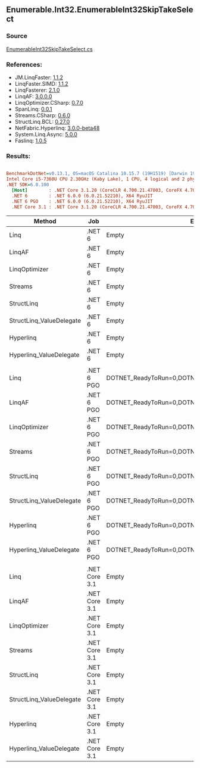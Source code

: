 ﻿## Enumerable.Int32.EnumerableInt32SkipTakeSelect

### Source
[EnumerableInt32SkipTakeSelect.cs](../LinqBenchmarks/Enumerable/Int32/EnumerableInt32SkipTakeSelect.cs)

### References:
- JM.LinqFaster: [1.1.2](https://www.nuget.org/packages/JM.LinqFaster/1.1.2)
- LinqFaster.SIMD: [1.1.2](https://www.nuget.org/packages/LinqFaster.SIMD/1.0.3)
- LinqFasterer: [2.1.0](https://www.nuget.org/packages/LinqFasterer/2.1.0)
- LinqAF: [3.0.0.0](https://www.nuget.org/packages/LinqAF/3.0.0.0)
- LinqOptimizer.CSharp: [0.7.0](https://www.nuget.org/packages/LinqOptimizer.CSharp/0.7.0)
- SpanLinq: [0.0.1](https://www.nuget.org/packages/SpanLinq/0.0.1)
- Streams.CSharp: [0.6.0](https://www.nuget.org/packages/Streams.CSharp/0.6.0)
- StructLinq.BCL: [0.27.0](https://www.nuget.org/packages/StructLinq/0.27.0)
- NetFabric.Hyperlinq: [3.0.0-beta48](https://www.nuget.org/packages/NetFabric.Hyperlinq/3.0.0-beta48)
- System.Linq.Async: [5.0.0](https://www.nuget.org/packages/System.Linq.Async/5.0.0)
- Faslinq: [1.0.5](https://www.nuget.org/packages/Faslinq/1.0.5)

### Results:
``` ini

BenchmarkDotNet=v0.13.1, OS=macOS Catalina 10.15.7 (19H1519) [Darwin 19.6.0]
Intel Core i5-7360U CPU 2.30GHz (Kaby Lake), 1 CPU, 4 logical and 2 physical cores
.NET SDK=6.0.100
  [Host]        : .NET Core 3.1.20 (CoreCLR 4.700.21.47003, CoreFX 4.700.21.47101), X64 RyuJIT
  .NET 6        : .NET 6.0.0 (6.0.21.52210), X64 RyuJIT
  .NET 6 PGO    : .NET 6.0.0 (6.0.21.52210), X64 RyuJIT
  .NET Core 3.1 : .NET Core 3.1.20 (CoreCLR 4.700.21.47003, CoreFX 4.700.21.47101), X64 RyuJIT


```
|                   Method |           Job |                                                EnvironmentVariables |       Runtime | Skip | Count |      Mean |     Error |    StdDev |        Ratio | RatioSD |  Gen 0 | Allocated |
|------------------------- |-------------- |-------------------------------------------------------------------- |-------------- |----- |------ |----------:|----------:|----------:|-------------:|--------:|-------:|----------:|
|                     Linq |        .NET 6 |                                                               Empty |      .NET 6.0 | 1000 |   100 |  4.729 μs | 0.0082 μs | 0.0069 μs |     baseline |         | 0.0992 |     208 B |
|                   LinqAF |        .NET 6 |                                                               Empty |      .NET 6.0 | 1000 |   100 |  4.539 μs | 0.0102 μs | 0.0086 μs | 1.04x faster |   0.00x | 0.0153 |      40 B |
|            LinqOptimizer |        .NET 6 |                                                               Empty |      .NET 6.0 | 1000 |   100 |  8.246 μs | 0.0119 μs | 0.0106 μs | 1.74x slower |   0.00x | 4.2419 |   8,906 B |
|                  Streams |        .NET 6 |                                                               Empty |      .NET 6.0 | 1000 |   100 | 13.778 μs | 0.0176 μs | 0.0147 μs | 2.91x slower |   0.01x | 0.4272 |     920 B |
|               StructLinq |        .NET 6 |                                                               Empty |      .NET 6.0 | 1000 |   100 |  5.081 μs | 0.0094 μs | 0.0078 μs | 1.07x slower |   0.00x | 0.0610 |     128 B |
| StructLinq_ValueDelegate |        .NET 6 |                                                               Empty |      .NET 6.0 | 1000 |   100 |  4.356 μs | 0.0113 μs | 0.0100 μs | 1.09x faster |   0.00x | 0.0153 |      40 B |
|                Hyperlinq |        .NET 6 |                                                               Empty |      .NET 6.0 | 1000 |   100 |  3.544 μs | 0.0038 μs | 0.0036 μs | 1.33x faster |   0.00x | 0.0191 |      40 B |
|  Hyperlinq_ValueDelegate |        .NET 6 |                                                               Empty |      .NET 6.0 | 1000 |   100 |  4.815 μs | 0.0064 μs | 0.0054 μs | 1.02x slower |   0.00x | 0.0153 |      40 B |
|                          |               |                                                                     |               |      |       |           |           |           |              |         |        |           |
|                     Linq |    .NET 6 PGO | DOTNET_ReadyToRun=0,DOTNET_TC_QuickJitForLoops=1,DOTNET_TieredPGO=1 |      .NET 6.0 | 1000 |   100 |  3.058 μs | 0.0073 μs | 0.0065 μs |     baseline |         | 0.0992 |     208 B |
|                   LinqAF |    .NET 6 PGO | DOTNET_ReadyToRun=0,DOTNET_TC_QuickJitForLoops=1,DOTNET_TieredPGO=1 |      .NET 6.0 | 1000 |   100 |  3.105 μs | 0.0035 μs | 0.0031 μs | 1.02x slower |   0.00x | 0.0191 |      40 B |
|            LinqOptimizer |    .NET 6 PGO | DOTNET_ReadyToRun=0,DOTNET_TC_QuickJitForLoops=1,DOTNET_TieredPGO=1 |      .NET 6.0 | 1000 |   100 |  7.164 μs | 0.0153 μs | 0.0135 μs | 2.34x slower |   0.01x | 4.2496 |   8,906 B |
|                  Streams |    .NET 6 PGO | DOTNET_ReadyToRun=0,DOTNET_TC_QuickJitForLoops=1,DOTNET_TieredPGO=1 |      .NET 6.0 | 1000 |   100 |  7.381 μs | 0.0053 μs | 0.0041 μs | 2.41x slower |   0.00x | 0.4349 |     920 B |
|               StructLinq |    .NET 6 PGO | DOTNET_ReadyToRun=0,DOTNET_TC_QuickJitForLoops=1,DOTNET_TieredPGO=1 |      .NET 6.0 | 1000 |   100 |  2.314 μs | 0.0017 μs | 0.0016 μs | 1.32x faster |   0.00x | 0.0610 |     128 B |
| StructLinq_ValueDelegate |    .NET 6 PGO | DOTNET_ReadyToRun=0,DOTNET_TC_QuickJitForLoops=1,DOTNET_TieredPGO=1 |      .NET 6.0 | 1000 |   100 |  2.703 μs | 0.0021 μs | 0.0016 μs | 1.13x faster |   0.00x | 0.0191 |      40 B |
|                Hyperlinq |    .NET 6 PGO | DOTNET_ReadyToRun=0,DOTNET_TC_QuickJitForLoops=1,DOTNET_TieredPGO=1 |      .NET 6.0 | 1000 |   100 |  3.598 μs | 0.0019 μs | 0.0018 μs | 1.18x slower |   0.00x | 0.0191 |      40 B |
|  Hyperlinq_ValueDelegate |    .NET 6 PGO | DOTNET_ReadyToRun=0,DOTNET_TC_QuickJitForLoops=1,DOTNET_TieredPGO=1 |      .NET 6.0 | 1000 |   100 |  2.845 μs | 0.0019 μs | 0.0018 μs | 1.07x faster |   0.00x | 0.0191 |      40 B |
|                          |               |                                                                     |               |      |       |           |           |           |              |         |        |           |
|                     Linq | .NET Core 3.1 |                                                               Empty | .NET Core 3.1 | 1000 |   100 |  4.596 μs | 0.0112 μs | 0.0094 μs |     baseline |         | 0.0992 |     208 B |
|                   LinqAF | .NET Core 3.1 |                                                               Empty | .NET Core 3.1 | 1000 |   100 |  5.352 μs | 0.0091 μs | 0.0085 μs | 1.16x slower |   0.00x | 0.0153 |      40 B |
|            LinqOptimizer | .NET Core 3.1 |                                                               Empty | .NET Core 3.1 | 1000 |   100 |  8.528 μs | 0.0161 μs | 0.0143 μs | 1.86x slower |   0.01x | 4.2725 |   8,936 B |
|                  Streams | .NET Core 3.1 |                                                               Empty | .NET Core 3.1 | 1000 |   100 | 14.327 μs | 0.0137 μs | 0.0115 μs | 3.12x slower |   0.01x | 0.4272 |     920 B |
|               StructLinq | .NET Core 3.1 |                                                               Empty | .NET Core 3.1 | 1000 |   100 |  4.951 μs | 0.0120 μs | 0.0112 μs | 1.08x slower |   0.00x | 0.0610 |     128 B |
| StructLinq_ValueDelegate | .NET Core 3.1 |                                                               Empty | .NET Core 3.1 | 1000 |   100 |  4.072 μs | 0.0091 μs | 0.0080 μs | 1.13x faster |   0.00x | 0.0153 |      40 B |
|                Hyperlinq | .NET Core 3.1 |                                                               Empty | .NET Core 3.1 | 1000 |   100 |  4.998 μs | 0.0062 μs | 0.0058 μs | 1.09x slower |   0.00x | 0.0153 |      40 B |
|  Hyperlinq_ValueDelegate | .NET Core 3.1 |                                                               Empty | .NET Core 3.1 | 1000 |   100 |  4.758 μs | 0.0123 μs | 0.0109 μs | 1.04x slower |   0.00x | 0.0153 |      40 B |
